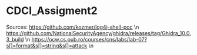 # CDCI_Assigment2

Sources: 
https://github.com/kozmer/log4j-shell-poc \n
https://github.com/NationalSecurityAgency/ghidra/releases/tag/Ghidra_10.0.3_build \n
https://ocw.cs.pub.ro/courses/cns/labs/lab-07?s[]=format&s[]=string&s[]=attack \n
